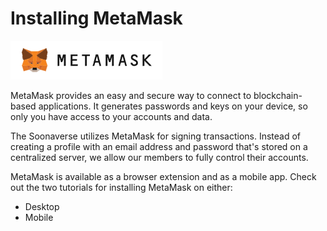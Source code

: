 # Installing MetaMask

![](<../../.gitbook/assets/image (15).png>)

MetaMask provides an easy and secure way to connect to blockchain-based applications. It generates passwords and keys on your device, so only you have access to your accounts and data.

The Soonaverse utilizes MetaMask for signing transactions. Instead of creating a profile with an email address and password that's stored on a centralized server, we allow our members to fully control their accounts.

MetaMask is available as a browser extension and as a mobile app. Check out the two tutorials for installing MetaMask on either:

* Desktop
* Mobile
